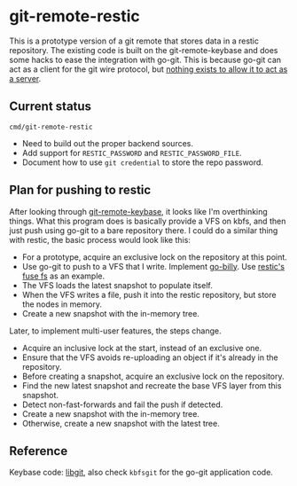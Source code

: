# git-remote-restic

This is a prototype version of a git remote that stores data in a restic repository. The existing code is built on the git-remote-keybase and does some hacks to ease the integration with go-git. This is because go-git can act as a client for the git wire protocol, but [nothing exists to allow it to act as a server](https://github.com/go-git/go-git/issues/152).

## Current status

`cmd/git-remote-restic`

- Need to build out the proper backend sources.
- Add support for `RESTIC_PASSWORD` and `RESTIC_PASSWORD_FILE`.
- Document how to use `git credential` to store the repo password.

## Plan for pushing to restic

After looking through [git-remote-keybase](https://github.com/keybase/client/blob/cd76ccb97183c2be78b869fab9aed4b6f5b11086/go/kbfs/kbfsgit/runner.go), it looks like I'm overthinking things. What this program does is basically provide a VFS on kbfs, and then just push using go-git to a bare repository there. I could do a similar thing with restic, the basic process would look like this:

- For a prototype, acquire an exclusive lock on the repository at this point.
- Use go-git to push to a VFS that I write. Implement [go-billy](https://pkg.go.dev/github.com/go-git/go-billy/v5). Use [restic's fuse fs](https://github.com/restic/restic/blob/aa0faa8c7d7800b6ba7b11164fa2d3683f7f78aa/internal/fuse/dir.go#L65) as an example.
- The VFS loads the latest snapshot to populate itself.
- When the VFS writes a file, push it into the restic repository, but store the nodes in memory.
- Create a new snapshot with the in-memory tree.

Later, to implement multi-user features, the steps change.

- Acquire an inclusive lock at the start, instead of an exclusive one.
- Ensure that the VFS avoids re-uploading an object if it's already in the repository.
- Before creating a snapshot, acquire an exclusive lock on the repository.
- Find the new latest snapshot and recreate the base VFS layer from this snapshot.
- Detect non-fast-forwards and fail the push if detected.
- Create a new snapshot with the in-memory tree.
- Otherwise, create a new snapshot with the latest tree.

## Reference

Keybase code: [libgit](https://github.com/keybase/client/blob/cac9573e33f472fcb1417c1e6a899bfbba36405c/go/kbfs/libgit/), also check `kbfsgit` for the go-git application code.